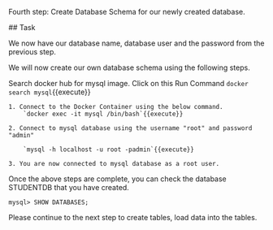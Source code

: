 Fourth step: Create Database Schema for our newly created database. 

## Task

We now have our database name, database user and the password from the previous step.

We will now create our own database schema using the following steps.

Search docker hub for mysql image. Click on this Run Command `docker search mysql`{{execute}}

	1. Connect to the Docker Container using the below command.
		`docker exec -it mysql /bin/bash`{{execute}}

	2. Connect to mysql database using the username "root" and password "admin"

		`mysql -h localhost -u root -padmin`{{execute}}

	3. You are now connected to mysql database as a root user.

Once the above steps are complete, you can check the database STUDENTDB that you have created.

	mysql> SHOW DATABASES;

Please continue to the next step to create tables, load data into the tables.

